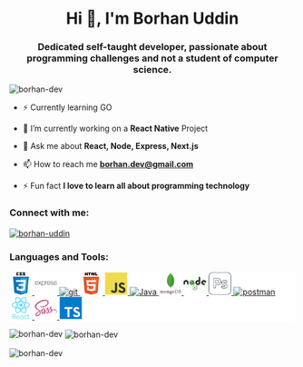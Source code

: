 <h1 align="center">Hi 👋, I'm Borhan Uddin</h1>
<h3 align="center">Dedicated self-taught developer, passionate about programming challenges and not a student of computer science.</h3>

<p align="left"> <img src="https://komarev.com/ghpvc/?username=codernex&label=Profile%20views&color=0e75b6&style=flat" alt="borhan-dev" /> </p>

-  ⚡ Currently learning GO 
- 🌱 I’m currently working on a **React Native** Project

- 💬 Ask me about **React, Node, Express, Next.js**

- 📫 How to reach me **borhan.dev@gmail.com**

- ⚡ Fun fact **I love to learn all about programming technology**

<h3 align="left">Connect with me:</h3>
<p align="left">
<a href="https://linkedin.com/in/codernex" target="blank"><img align="center" src="https://raw.githubusercontent.com/rahuldkjain/github-profile-readme-generator/master/src/images/icons/Social/linked-in-alt.svg" alt="borhan-uddin" height="30" width="40" /></a>
<h3 align="left">Languages and Tools:</h3>
<p align="left" style="background-color:white;"> 
<a href="https://www.w3schools.com/css/" target="_blank" rel="noreferrer"> 
<img src="https://raw.githubusercontent.com/devicons/devicon/master/icons/css3/css3-original-wordmark.svg" alt="css3" width="40" height="40"/> 
</a>
<a href="https://expressjs.com" target="_blank" rel="noreferrer"> 
<img src="https://raw.githubusercontent.com/devicons/devicon/master/icons/express/express-original-wordmark.svg" alt="express" width="40" height="40"/>
 </a>  
<a href="https://git-scm.com/" target="_blank" rel="noreferrer"> 
<img src="https://www.vectorlogo.zone/logos/git-scm/git-scm-icon.svg" alt="git" width="40" height="40"/> 
</a> 
<a href="https://www.w3.org/html/" target="_blank" rel="noreferrer"> 
<img src="https://raw.githubusercontent.com/devicons/devicon/master/icons/html5/html5-original-wordmark.svg" alt="html5" width="40" height="40"/> 
</a> 
<a href="https://developer.mozilla.org/en-US/docs/Web/JavaScript" target="_blank" rel="noreferrer"> 
<img src="https://raw.githubusercontent.com/devicons/devicon/master/icons/javascript/javascript-original.svg" alt="javascript" width="40" height="40"/> 
</a> 
<a href="https://go.dev/" target="_blank" rel="noreferrer"> 
<img style="object-fit:contain" src="https://go.dev/images/go-logo-white.svg" alt="Java" width="40" height="40"/> 
</a>

<a href="https://www.mongodb.com/" target="_blank" rel="noreferrer">
 <img src="https://raw.githubusercontent.com/devicons/devicon/master/icons/mongodb/mongodb-original-wordmark.svg" alt="mongodb" width="40" height="40"/>
  </a> 
  <a href="https://nodejs.org" target="_blank" rel="noreferrer"> 
  <img src="https://raw.githubusercontent.com/devicons/devicon/master/icons/nodejs/nodejs-original-wordmark.svg" alt="nodejs" width="40" height="40"/> 
  </a> 
<a href="https://www.photoshop.com/en" target="_blank" rel="noreferrer"> 
<img src="https://raw.githubusercontent.com/devicons/devicon/master/icons/photoshop/photoshop-line.svg" alt="photoshop" width="40" height="40"/> 
</a>
 <a href="https://postman.com" target="_blank" rel="noreferrer"> 
 <img src="https://www.vectorlogo.zone/logos/getpostman/getpostman-icon.svg" alt="postman" width="40" height="40"/>
  </a>  
<a href="https://reactjs.org/" target="_blank" rel="noreferrer"> 
<img src="https://raw.githubusercontent.com/devicons/devicon/master/icons/react/react-original-wordmark.svg" alt="react" width="40" height="40"/> 
</a> 
 <a href="https://sass-lang.com" target="_blank" rel="noreferrer">
  <img src="https://raw.githubusercontent.com/devicons/devicon/master/icons/sass/sass-original.svg" alt="sass" width="40" height="40"/> </a> 
<a href="https://www.typescriptlang.org/" target="_blank" rel="noreferrer"> 
<img src="https://raw.githubusercontent.com/devicons/devicon/master/icons/typescript/typescript-original.svg" alt="typescript" width="40" height="40"/> 
</a>

  </p>

<p>
<img align="left" src="https://github-readme-stats.vercel.app/api/top-langs?username=codernex&show_icons=true&locale=en&layout=compact" alt="borhan-dev" />
</p>

<p>&nbsp;<img align="center" src="https://github-readme-stats.vercel.app/api?username=codernex&show_icons=true&locale=en" alt="borhan-dev" /></p>

<p><img align="center" src="https://github-readme-streak-stats.herokuapp.com/?user=codernex&" alt="borhan-dev" /></p>
